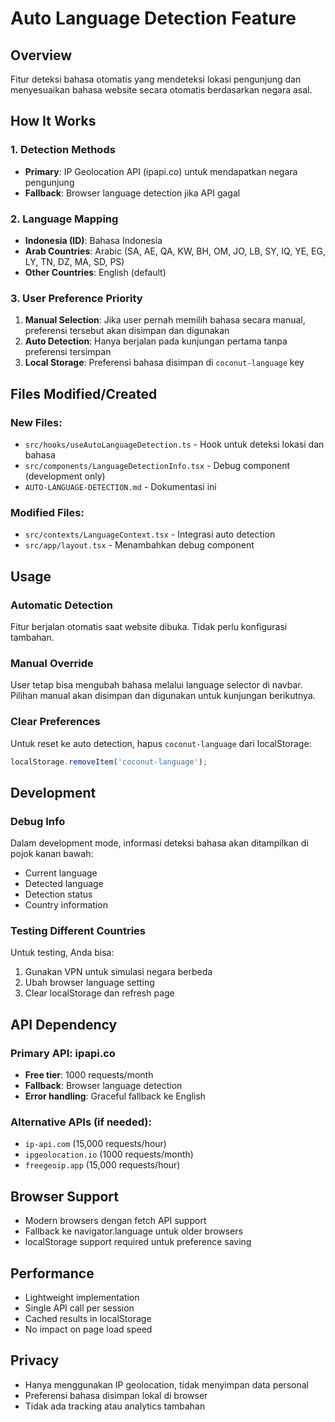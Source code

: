 # Auto Language Detection Feature

## Overview
Fitur deteksi bahasa otomatis yang mendeteksi lokasi pengunjung dan menyesuaikan bahasa website secara otomatis berdasarkan negara asal.

## How It Works

### 1. Detection Methods
- **Primary**: IP Geolocation API (ipapi.co) untuk mendapatkan negara pengunjung
- **Fallback**: Browser language detection jika API gagal

### 2. Language Mapping
- **Indonesia (ID)**: Bahasa Indonesia
- **Arab Countries**: Arabic (SA, AE, QA, KW, BH, OM, JO, LB, SY, IQ, YE, EG, LY, TN, DZ, MA, SD, PS)
- **Other Countries**: English (default)

### 3. User Preference Priority
1. **Manual Selection**: Jika user pernah memilih bahasa secara manual, preferensi tersebut akan disimpan dan digunakan
2. **Auto Detection**: Hanya berjalan pada kunjungan pertama tanpa preferensi tersimpan
3. **Local Storage**: Preferensi bahasa disimpan di `coconut-language` key

## Files Modified/Created

### New Files:
- `src/hooks/useAutoLanguageDetection.ts` - Hook untuk deteksi lokasi dan bahasa
- `src/components/LanguageDetectionInfo.tsx` - Debug component (development only)
- `AUTO-LANGUAGE-DETECTION.md` - Dokumentasi ini

### Modified Files:
- `src/contexts/LanguageContext.tsx` - Integrasi auto detection
- `src/app/layout.tsx` - Menambahkan debug component

## Usage

### Automatic Detection
Fitur berjalan otomatis saat website dibuka. Tidak perlu konfigurasi tambahan.

### Manual Override
User tetap bisa mengubah bahasa melalui language selector di navbar. Pilihan manual akan disimpan dan digunakan untuk kunjungan berikutnya.

### Clear Preferences
Untuk reset ke auto detection, hapus `coconut-language` dari localStorage:
```javascript
localStorage.removeItem('coconut-language');
```

## Development

### Debug Info
Dalam development mode, informasi deteksi bahasa akan ditampilkan di pojok kanan bawah:
- Current language
- Detected language
- Detection status
- Country information

### Testing Different Countries
Untuk testing, Anda bisa:
1. Gunakan VPN untuk simulasi negara berbeda
2. Ubah browser language setting
3. Clear localStorage dan refresh page

## API Dependency

### Primary API: ipapi.co
- **Free tier**: 1000 requests/month
- **Fallback**: Browser language detection
- **Error handling**: Graceful fallback ke English

### Alternative APIs (if needed):
- `ip-api.com` (15,000 requests/hour)
- `ipgeolocation.io` (1000 requests/month)
- `freegeoip.app` (15,000 requests/hour)

## Browser Support
- Modern browsers dengan fetch API support
- Fallback ke navigator.language untuk older browsers
- localStorage support required untuk preference saving

## Performance
- Lightweight implementation
- Single API call per session
- Cached results in localStorage
- No impact on page load speed

## Privacy
- Hanya menggunakan IP geolocation, tidak menyimpan data personal
- Preferensi bahasa disimpan lokal di browser
- Tidak ada tracking atau analytics tambahan
